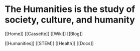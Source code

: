 # The Humanities is the study of society, culture, and humanity
[[Home]]
[[Cassette]]
[[Wiki]]
[[Blog]]

[[Humanities]]
[[STEM]]
[[Health]]
[[Docs]]